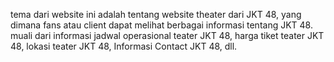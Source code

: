tema dari website ini adalah tentang website theater dari JKT 48, yang dimana fans atau client dapat melihat berbagai informasi tentang JKT 48. 
muali dari informasi jadwal operasional teater JKT 48, harga tiket teater JKT 48, lokasi teater JKT 48, Informasi Contact JKT 48, dll.

